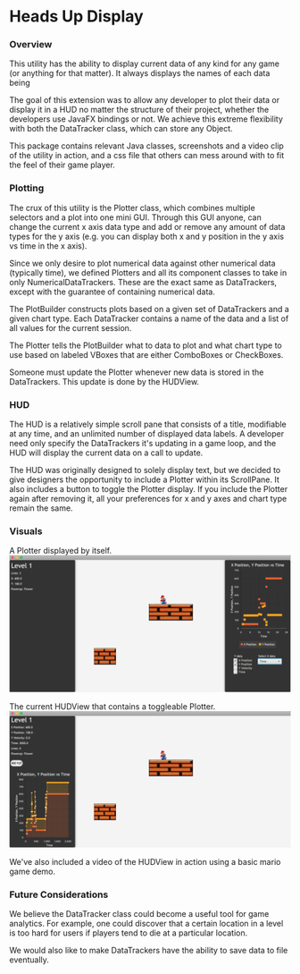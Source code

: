 # Heads Up Display
### Overview
This utility has the ability to display current data of any kind for any game (or anything for that matter). 
It always displays the names of each data being 

The goal of this extension was to allow any developer to plot their data or display it in a HUD no matter the structure of their project, whether the developers use JavaFX bindings or not. 
We achieve this extreme flexibility with both the DataTracker class, which can store any Object.

This package contains relevant Java classes, screenshots and a video clip of the utility in action, and a css file that others can mess around with to fit the feel of their game player.

### Plotting
The crux of this utility is the Plotter class, which combines multiple selectors and a plot into one mini GUI. 
Through this GUI anyone, can change the current x axis data type and add or remove any amount of data types for the y axis 
(e.g. you can display both x and y position in the y axis vs time in the x axis). 

Since we only desire to plot numerical data against other numerical data (typically time), we defined Plotters and all its component classes to take in only NumericalDataTrackers. 
These are the exact same as DataTrackers, except with the guarantee of containing numerical data.

The PlotBuilder constructs plots based on a given set of DataTrackers and a given chart type. 
Each DataTracker contains a name of the data and a list of all values for the current session.

The Plotter tells the PlotBuilder what to data to plot and what chart type to use based on labeled VBoxes that are either ComboBoxes or CheckBoxes.

Someone must update the Plotter whenever new data is stored in the DataTrackers. This update is done by the HUDView.

### HUD
The HUD is a relatively simple scroll pane that consists of a title, modifiable at any time, and an unlimited number of displayed data labels. 
A developer need only specify the DataTrackers it's updating in a game loop, and the HUD will display the current data on a call to update. 

The HUD was originally designed to solely display text, but we decided to give designers the opportunity to include a Plotter within its ScrollPane.
It also includes a button to toggle the Plotter display. If you include the Plotter again after removing it, 
all your preferences for x and y axes and chart type remain the same. 


### Visuals
A Plotter displayed by itself.
![Plotter Outside HUD](screenshot-plotter-outside-hud.png)


The current HUDView that contains a toggleable Plotter.
![Plotter Inside HUD](screenshot-plotter-inside-hud.png)

We've also included a video of the HUDView in action using a basic mario game demo.

### Future Considerations
We believe the DataTracker class could become a useful tool for game analytics. For example, one could discover that a 
certain location in a level is too hard for users if players tend to die at a particular location. 

We would also like to make DataTrackers have the ability to save data to file eventually.